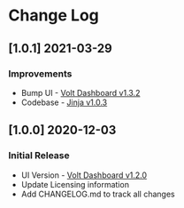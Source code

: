 # Change Log

## [1.0.1] 2021-03-29
### Improvements

- Bump UI - [Volt Dashboard v1.3.2](https://github.com/themesberg/volt-bootstrap-5-dashboard/releases) 
- Codebase - [Jinja v1.0.3](https://github.com/app-generator/boilerplate-code-jinja/releases)

## [1.0.0] 2020-12-03
### Initial Release

- UI Version - [Volt Dashboard v1.2.0](https://github.com/themesberg/volt-bootstrap-5-dashboard/releases/tag/v1.2.0)
- Update Licensing information
- Add CHANGELOG.md to track all changes
